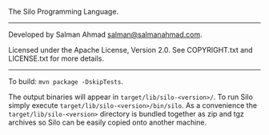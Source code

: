 The Silo Programming Language.

---

Developed by Salman Ahmad <salman@salmanahmad.com>.

Licensed under the Apache License, Version 2.0.
See COPYRIGHT.txt and LICENSE.txt for more details.

---

To build: `mvn package -DskipTests`.

The output binaries will appear in `target/lib/silo-<version>/`. To run Silo simply execute `target/lib/silo-<version>/bin/silo`. As a convenience the `target/lib/silo-<version>` directory is bundled together as zip and tgz archives so Silo can be easily copied onto another machine.

